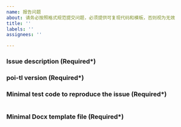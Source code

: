 ```yaml
---
name: 报告问题
about: 请务必按照格式规范提交问题，必须提供可复现代码和模板，否则视为无效
title: ''
labels: ''
assignees: ''

---
```


### Issue description (Required*) 

### poi-tl version (Required*) 

### Minimal test code to reproduce the issue (Required*) 

```java

```

### Minimal Docx template file (Required*) 
